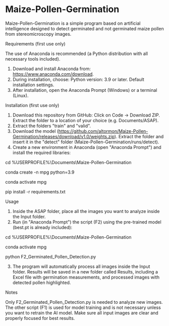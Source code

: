 # Maize-Pollen-Germination

Maize-Pollen-Germination is a simple program based on artificial intelligence designed to detect germinated and not germinated maize pollen from stereomicroscopy images.


Requirements (first use only)

The use of Anaconda is recommended (a Python distribution with all necessary tools included).

1. Download and install Anaconda from: https://www.anaconda.com/download.
2. During installation, choose: Python version: 3.9 or later. Default installation settings.
3. After installation, open the Anaconda Prompt (Windows) or a terminal (Linux).


Installation (first use only)

1. Download this repository from GitHub: Click on Code → Download ZIP. Extract the folder to a location of your choice (e.g. Documents/ASAP).
2. Extract the folders "train" and "valid".
3. Download the model (https://github.com/altormon/Maize-Pollen-Germination/releases/download/v1.0/weights.zip). Extract the folder and insert it in the "detect" folder (Maize-Pollen-Germination/runs/detect).
4. Create a new environment in Anaconda (open "Anaconda Prompt") and install the required libraries:

cd %USERPROFILE%\Documents\Maize-Pollen-Germination

conda create -n mpg python=3.9

conda activate mpg

pip install -r requirements.txt


Usage

1. Inside the ASAP folder, place all the images you want to analyze inside the Input folder.
2. Run (in "Anaconda Prompt") the script (F2) using the pre-trained model (best.pt is already included):

cd %USERPROFILE%\Documents\Maize-Pollen-Germination

conda activate mpg

python F2_Germinated_Pollen_Detection.py

3. The program will automatically process all images inside the Input folder. Results will be saved in a new folder called Results, including a Excel file with germination measurements, and processed images with detected pollen highlighted.


Notes

Only F2_Germinated_Pollen_Detection.py is needed to analyze new images. The other script (F1) is used for model training and is not necessary unless you want to retrain the AI model. Make sure all input images are clear and properly focused for best results.
